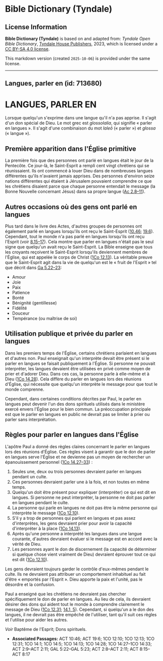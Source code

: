 # Bible Dictionary (Tyndale)

## License Information

**Bible Dictionary (Tyndale)** is based on and adapted from: _Tyndale Open Bible Dictionary_, [Tyndale House Publishers](https://tyndaleopenresources.com/), 2023, which is licensed under a [CC BY-SA 4.0 license](https://creativecommons.org/licenses/by-sa/4.0/legalcode.en).

This markdown version (created `2025-10-06`) is provided under the same license.



--------------------------------

## Langues, parler en (id: 713680)

LANGUES, PARLER EN
==================

Lorsque quelqu'un s'exprime dans une langue qu'il n'a pas apprise. Il s'agit d'un don spécial de Dieu. Le mot grec est *glossolalia*, qui signifie « parler en langues ». Il s'agit d'une combinaison du mot *laleô* (« parler ») et *glossa* (« langue »).

Première apparition dans l'Église primitive
-------------------------------------------

La première fois que des personnes ont parlé en langues était le jour de la Pentecôte. Ce jour\-là, le Saint\-Esprit a rempli cent vingt chrétiens qui se réunissaient. Ils ont commencé à louer Dieu dans de nombreuses langues différentes qu'ils n'avaient jamais apprises. Des personnes d'environ seize nations différentes qui étaient à Jérusalem pouvaient comprendre ce que les chrétiens disaient parce que chaque personne entendait le message (la Bonne Nouvelle concernant Jésus) dans sa propre langue ([Ac 2\.8–11](https://ref.ly/Acts2:8-Acts2:11)).

Autres occasions où des gens ont parlé en langues
-------------------------------------------------

Plus tard dans le livre des Actes, d'autres groupes de personnes ont également parlé en langues lorsqu'ils ont reçu le Saint\-Esprit ([10\.46](https://ref.ly/Acts10:46); [19\.6](https://ref.ly/Acts19:6)). Cependant, tout le monde n'a pas parlé en langues lorsqu'ils ont reçu l'Esprit (voir [8\.15](https://ref.ly/Acts8:15-Acts8:17)[–](https://ref.ly/Acts2:8-Acts2:11)[17](https://ref.ly/Acts8:15-Acts8:17)). Cela montre que parler en langues n'était pas le seul signe que quelqu'un avait reçu le Saint\-Esprit. La Bible enseigne que tous les croyants reçoivent le Saint\-Esprit lorsqu'ils deviennent membres de l'Église, qui est appelée le corps de Christ ([1Co 12\.13](https://ref.ly/1Cor12:13)). La véritable preuve que le Saint\-Esprit agit dans la vie de quelqu'un est le « fruit de l'Esprit » tel que décrit dans [Ga 5\.22](https://ref.ly/Gal5:22-Gal5:23)[–](https://ref.ly/Acts2:8-Acts2:11)[23](https://ref.ly/Gal5:22-Gal5:23):

* Amour
* Joie
* Paix
* Patience
* Bonté
* Bénignité (gentillesse)
* Fidélité
* Douceur
* Tempérance (ou maîtrise de soi)

Utilisation publique et privée du parler en langues
---------------------------------------------------

Dans les premiers temps de l'Église, certains chrétiens parlaient en langues et d'autres non. Paul enseignait qu'un interprète devait être présent si le parler en langues se faisait publiquement à l'Église. Si personne ne pouvait interpréter, les langues devaient être utilisées en privé comme moyen de prier et d'adorer Dieu. Dans ces cas, la personne parle à elle\-même et à Dieu ([1Co 14\.28](https://ref.ly/1Cor14:28)). Cela diffère du parler en langues lors des réunions d'Église, qui nécessite que quelqu'un interprète le message pour que tout le monde comprenne.

Cependant, dans certaines conditions décrites par Paul, le parler en langues peut devenir l'un des dons spirituels utilisés dans le ministère exercé envers l'Église pour le bien commun. La préoccupation principale est que le parler en langues en public ne devrait pas se limiter à prier ou parler sans interprétation.

Règles pour parler en langues dans l'Église
-------------------------------------------

L'apôtre Paul a donné des règles claires concernant le parler en langues lors des réunions d'Église. Ces règles visent à garantir que le don de parler en langues serve l'Église et ne devienne pas un moyen de rechercher un épanouissement personnel ([1Co 14\.27](https://ref.ly/1Cor14:27-1Cor14:33)[–](https://ref.ly/Acts2:8-Acts2:11)[33](https://ref.ly/1Cor14:27-1Cor14:33)) :

1. Seules une, deux ou trois personnes devraient parler en langues pendant un culte.
2. Ces personnes devraient parler une à la fois, et non toutes en même temps.
3. Quelqu'un doit être présent pour expliquer (interpréter) ce qui est dit en langues. Si personne ne peut interpréter, la personne ne doit pas parler en langues pendant le culte.
4. La personne qui parle en langues ne doit pas être la même personne qui interprète le message ([1Co 12\.10](https://ref.ly/1Cor12:10)).
5. S'il y a trop de personnes qui parlent en langues et pas assez d'interprètes, les gens devraient prier pour avoir la capacité d'interpréter à la place ([1Co 14\.13](https://ref.ly/1Cor14:13)).
6. Après qu'une personne a interprété les langues dans une langue courante, d'autres devraient évaluer si le message est en accord avec la vérité de Dieu.
7. Les personnes ayant le don de discernement (la capacité de déterminer si quelque chose vient vraiment de Dieu) devraient éprouver tout ce qui est dit ([1Co 12\.10](https://ref.ly/1Cor12:10)).

Les gens devraient toujours garder le contrôle d'eux\-mêmes pendant le culte. Ils ne devraient pas attribuer un comportement inhabituel au fait d'être « emportés par l'Esprit ». Dieu apporte la paix et l'unité, pas le désordre et la confusion.

Paul a enseigné que les chrétiens ne devraient pas chercher spécifiquement le don de parler en langues. Au lieu de cela, ils devraient désirer des dons qui aident tout le monde à comprendre clairement le message de Dieu ([1Co 12\.31](https://ref.ly/1Cor12:31); [14\.1, 5](https://ref.ly/1Cor14:1,1Cor14:5)). Cependant, si quelqu'un a le don des langues, il ne devrait pas être empêché de l'utiliser, tant qu'il suit ces règles et l'utilise pour aider les autres.

*Voir* Baptême de l'Esprit; Dons spirituels.

* **Associated Passages:** ACT 10:46; ACT 19:6; 1CO 12:10; 1CO 12:13; 1CO 12:31; 1CO 14:1; 1CO 14:5; 1CO 14:13; 1CO 14:28; 1CO 14:27–1CO 14:33; ACT 2:9–ACT 2:11; GAL 5:22–GAL 5:23; ACT 2:8–ACT 2:11; ACT 8:15–ACT 8:17

